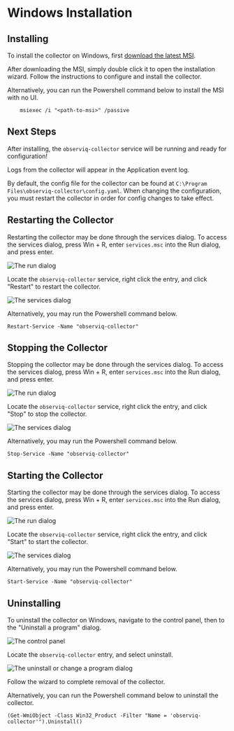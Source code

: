 # Windows Installation

## Installing

To install the collector on Windows, first [download the latest MSI](https://github.com/observIQ/observiq-collector/releases/latest).

After downloading the MSI, simply double click it to open the installation wizard. Follow the instructions to configure and install the collector.

Alternatively, you can run the Powershell command below to install the MSI with no UI.
```pwsh
    msiexec /i "<path-to-msi>" /passive
```

## Next Steps

After installing, the `observiq-collector` service will be running and ready for configuration! 

Logs from the collector will appear in the Application event log.

By default, the config file for the collector can be found at `C:\Program Files\observiq-collector\config.yaml`. When changing the configuration, you must restart the collector in order for config changes to take effect.

## Restarting the Collector
Restarting the collector may be done through the services dialog.
To access the services dialog, press Win + R, enter `services.msc` into the Run dialog, and press enter.

![The run dialog](./screenshots/launch-services.png)

Locate the `observiq-collector` service, right click the entry, and click "Restart" to restart the collector.

![The services dialog](./screenshots/stop-restart-service.png)

Alternatively, you may run the Powershell command below.
```pwsh
Restart-Service -Name "observiq-collector"
```

## Stopping the Collector

Stopping the collector may be done through the services dialog.
To access the services dialog, press Win + R, enter `services.msc` into the Run dialog, and press enter.

![The run dialog](./screenshots/launch-services.png)

Locate the `observiq-collector` service, right click the entry, and click "Stop" to stop the collector.

![The services dialog](./screenshots/stop-restart-service.png)

Alternatively, you may run the Powershell command below.
```pwsh
Stop-Service -Name "observiq-collector"
```

## Starting the Collector

Starting the collector may be done through the services dialog.
To access the services dialog, press Win + R, enter `services.msc` into the Run dialog, and press enter.

![The run dialog](./screenshots/launch-services.png)

Locate the `observiq-collector` service, right click the entry, and click "Start" to start the collector.

![The services dialog](./screenshots/start-service.png)

Alternatively, you may run the Powershell command below.
```pwsh
Start-Service -Name "observiq-collector"
```

## Uninstalling

To uninstall the collector on Windows, navigate to the control panel, then to the "Uninstall a program" dialog.

![The control panel](./screenshots/control-panel-uninstall.png)

Locate the `observiq-collector` entry, and select uninstall. 

![The uninstall or change a program dialog](./screenshots/uninstall-collector.png)

Follow the wizard to complete removal of the collector.

Alternatively, you can run the Powershell command below to uninstall the collector.
```pwsh
(Get-WmiObject -Class Win32_Product -Filter "Name = 'observiq-collector'").Uninstall()
```
